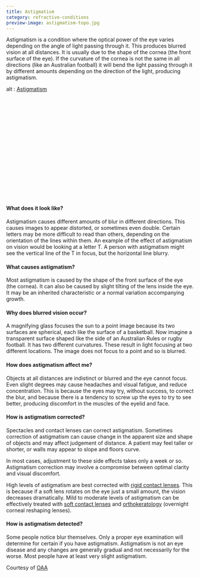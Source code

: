 ```yaml
---
title: Astigmatism
category: refractive-conditions
preview-image: astigmatism-topo.jpg
---
```


<div class="employee-heading">
<p>Astigmatism is a condition where the optical power of the eye varies depending on the angle of light passing through it. This produces blurred vision at all distances. It is usually due to the shape of the cornea (the front surface of the eye). If the curvature of the cornea is not the same in all directions (like an Australian football) it will bend the light passing through it by different amounts depending on the direction of the light, producing astigmatism.</p>
</div>

<div class="myWrapper" style="position: relative; padding-bottom: 56.25%; height: 0;"><!--[if IE]><iframe frameborder="0" type="text/html" src="https://2689-2347.captiv8online.com/animations/embed/one/t-m-t-m?player_width=100%&player_height=100%&site_company_language=34&autostart=false" width="100%" height="100%" style="position:absolute;top:0;left:0;width:100%;height:100%;"></iframe><![endif]--><!--[if !IE]> <--><object data="https://2689-2347.captiv8online.com/animations/embed/one/t-m-t-m?player_width=100%&player_height=100%&site_company_language=34&autostart=false" type="text/html" width="100%" height="100%" style="position:absolute;top:0;left:0;width:100%;height:100%;">  alt : <a href="https://2689-2347.captiv8online.com/animations/embed/one/t-m-t-m?player_width=100%&player_height=100%&site_company_language=34&autostart=false">Astigmatism</a></object><!--> <![endif]--></div>

<br>

#### What does it look like?

Astigmatism causes different amounts of blur in different directions. This causes images to appear distorted, or sometimes even double. Certain letters may be more difficult to read than others, depending on the orientation of the lines within them. An example of the effect of astigmatism on vision would be looking at a letter T. A person with astigmatism might see the vertical line of the T in focus, but the horizontal line blurry.

#### What causes astigmatism?

Most astigmatism is caused by the shape of the front surface of the eye (the cornea). It can also be caused by slight tilting of the lens inside the eye. It may be an inherited characteristic or a normal variation accompanying growth.

#### Why does blurred vision occur?

A magnifying glass focuses the sun to a point image because its two surfaces are spherical, each like the surface of a basketball. Now imagine a transparent surface shaped like the side of an Australian Rules or rugby football. It has two different curvatures. These result in light focusing at two different locations. The image does not focus to a point and so is blurred.

#### How does astigmatism affect me?

Objects at all distances are indistinct or blurred and the eye cannot focus. Even slight degrees may cause headaches and visual fatigue, and reduce concentration. This is because the eyes may try, without success, to correct the blur, and because there is a tendency to screw up the eyes to try to see better, producing discomfort in the muscles of the eyelid and face.

#### How is astigmatism corrected?

Spectacles and contact lenses can correct astigmatism. Sometimes correction of astigmatism can cause change in the apparent size and shape of objects and may affect judgement of distance. A patient may feel taller or shorter, or walls may appear to slope and floors curve.

In most cases, adjustment to these side effects takes only a week or so. Astigmatism correction may involve a compromise between optimal clarity and visual discomfort.

High levels of astigmatism are best corrected with [rigid contact lenses](/what-we-do/gas-permeable-contact-lenses). This is because if a soft lens rotates on the eye just a small amount, the vision decreases dramatically. Mild to moderate levels of astigmatism can be effectively treated with [soft contact lenses](/what-we-do/soft-contact-lenses) and [orthokeratology](/what-we-do/orthokeratology-corneal-reshaping) (overnight corneal reshaping lenses).

#### How is astigmatism detected?

Some people notice blur themselves. Only a proper eye examination will determine for certain if you have astigmatism. Astigmatism is not an eye disease and any changes are generally gradual and not necessarily for the worse. Most people have at least very slight astigmatism.

Courtesy of [OAA](http://www.optometrists.asn.au/)
